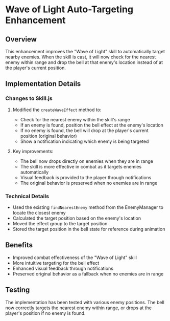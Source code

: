 # Wave of Light Auto-Targeting Enhancement

## Overview
This enhancement improves the "Wave of Light" skill to automatically target nearby enemies. When the skill is cast, it will now check for the nearest enemy within range and drop the bell at that enemy's location instead of at the player's current position.

## Implementation Details

### Changes to Skill.js
1. Modified the `createWaveEffect` method to:
   - Check for the nearest enemy within the skill's range
   - If an enemy is found, position the bell effect at the enemy's location
   - If no enemy is found, the bell will drop at the player's current position (original behavior)
   - Show a notification indicating which enemy is being targeted

2. Key improvements:
   - The bell now drops directly on enemies when they are in range
   - The skill is more effective in combat as it targets enemies automatically
   - Visual feedback is provided to the player through notifications
   - The original behavior is preserved when no enemies are in range

### Technical Details
- Used the existing `findNearestEnemy` method from the EnemyManager to locate the closest enemy
- Calculated the target position based on the enemy's location
- Moved the effect group to the target position
- Stored the target position in the bell state for reference during animation

## Benefits
- Improved combat effectiveness of the "Wave of Light" skill
- More intuitive targeting for the bell effect
- Enhanced visual feedback through notifications
- Preserved original behavior as a fallback when no enemies are in range

## Testing
The implementation has been tested with various enemy positions. The bell now correctly targets the nearest enemy within range, or drops at the player's position if no enemy is found.